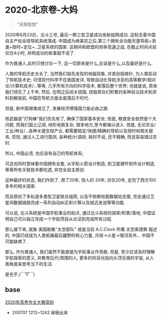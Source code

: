 # 2020-北京卷-大妈 
> "天网恢恢"

2020年6月23日，北斗三号, 最后一颗三型卫星成功发射组网成功.
这标志着中国自主产权全球导航系统落成.
中国成为继美苏之后,第三个拥有全功能天基导航+测速+授时+定位+..卫星系统的国家.
这期间和欧盟的频率竞速之战,
在截止时间点前仅仅4小时, 并网成功的故事就不说了.

作为普通人,此时只想讨论一下, 这一切原来是什么,应该是什么,以及最好是什么.

人类的导航历史太长了, 当然我们祖先发现的地磁现象, 并首创指南针, 为人类启动了导航技术史;
可惜现代科学不在我国发详, 导致自动化导航涉及的高等数学/相对论/计算机技术/...等等,
几乎所有方向的科学技术, 都落后整个世界;
也就是说,
原来我们领先了上千年,
然后, 在明之后闭关锁国, 烧毁郑合们积累的各种前沿技术和资料到解放前,
中国在导航方面全面落后于时代.

但是, 新中国艰难成立了,
发展经济增强国力是必由之路.

核武器是"打狗棒"我们优先有了, 确保了国家基本安全;
但是, 粮食安全依然是个大问题,
而我们国土辽阔, 地形地貌复杂, 很多地方,至今都难以进入.
但是, 无论农业/工业/林业/...各种关键支柱产业,
都需要稳定/快捷/精确的导航以及授时和相关服务,
否则, 通过人工进行围测, 各种统计/调研, 耗时不说, 还不精确,
而且容易错过农时.

所以, 中国必须, 也应该有自己的导航体系;

可这也同时意味着中国拥有全套, 从宇航火箭设计制造, 到卫星硬件软件设计制造,
等等所有关联技术都吃透, 并完全自主原创.

这种最好的状态, 我们作到了,
用了20年,
惊人的 20年,
仅仅20年, 走完了西方100多年的相关探索.

而且原创了多轨道多类型卫星联合组网,
以及不依赖地面数据站支撑,
完全通过卫星间数据链路完成一系列自动纠正和计算以及就近发送等等功能.

可以说, 北斗系统是中国宇航事业的起点,
通过北斗系统的探索/积累/落地,
中国证明自己可以独立完成一个宇航项目从论证到完成所有过程.

那么接下来, 就象 美国剧集"太空部队" 或是当前 A.C.Clock 所著 太空奥德赛 描述的,
中国已经成为人类拓展最后疆野的核心力量,
月球->火星->银河系外...
中国不可能缺席了.

那么, 作为普通人, 我们虽然不能直接为宇航事业作贡献,
但是, 至少应该及时理解宇航探索的意义,
并教育后代/周围的人, 更多的将目光投向头顶无珢的宇宙,
从人类角度来思考当下的生活.

是也乎,(￣▽￣)


## base
[2020年高考作文大赛简则](http://write.so/post/2020-zuowen-competition)

- 200707 1212~1242 屎稿出来